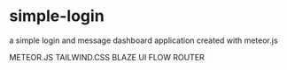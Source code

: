# simple-login
a simple login and message dashboard application created with meteor.js 


METEOR.JS 
TAILWIND.CSS 
BLAZE UI
FLOW ROUTER

